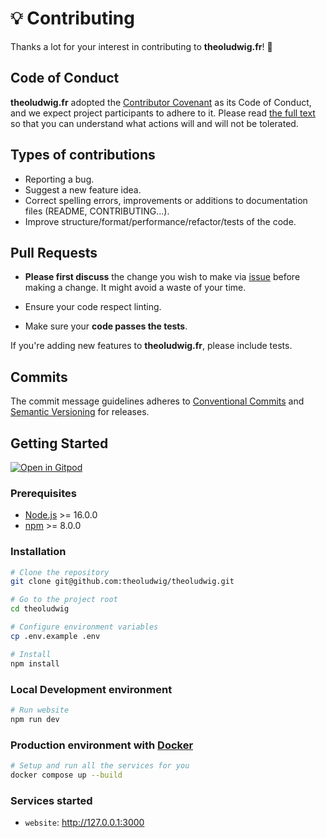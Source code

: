 # 💡 Contributing

Thanks a lot for your interest in contributing to **theoludwig.fr**! 🎉

## Code of Conduct

**theoludwig.fr** adopted the [Contributor Covenant](https://www.contributor-covenant.org/) as its Code of Conduct, and we expect project participants to adhere to it. Please read [the full text](./CODE_OF_CONDUCT.md) so that you can understand what actions will and will not be tolerated.

## Types of contributions

- Reporting a bug.
- Suggest a new feature idea.
- Correct spelling errors, improvements or additions to documentation files (README, CONTRIBUTING...).
- Improve structure/format/performance/refactor/tests of the code.

## Pull Requests

- **Please first discuss** the change you wish to make via [issue](https://github.com/theoludwig/theoludwig/issues) before making a change. It might avoid a waste of your time.

- Ensure your code respect linting.

- Make sure your **code passes the tests**.

If you're adding new features to **theoludwig.fr**, please include tests.

## Commits

The commit message guidelines adheres to [Conventional Commits](https://www.conventionalcommits.org/) and [Semantic Versioning](https://semver.org/) for releases.

## Getting Started

[![Open in Gitpod](https://gitpod.io/button/open-in-gitpod.svg)](https://gitpod.io/#https://github.com/theoludwig/theoludwig)

### Prerequisites

- [Node.js](https://nodejs.org/) >= 16.0.0
- [npm](https://www.npmjs.com/) >= 8.0.0

### Installation

```sh
# Clone the repository
git clone git@github.com:theoludwig/theoludwig.git

# Go to the project root
cd theoludwig

# Configure environment variables
cp .env.example .env

# Install
npm install
```

### Local Development environment

```sh
# Run website
npm run dev
```

### Production environment with [Docker](https://www.docker.com/)

```sh
# Setup and run all the services for you
docker compose up --build
```

### Services started

- `website`: <http://127.0.0.1:3000>
